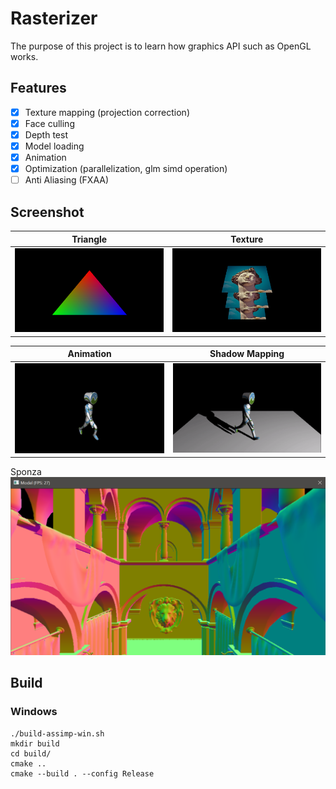 # Rasterizer

The purpose of this project is to learn how graphics API such as OpenGL works.

## Features

- [x] Texture mapping (projection correction)
- [x] Face culling
- [x] Depth test
- [x] Model loading
- [x] Animation
- [x] Optimization (parallelization, glm simd operation)
- [ ] Anti Aliasing (FXAA)

## Screenshot

| Triangle                                                                                                    | Texture                                                                                                    |
| ----------------------------------------------------------------------------------------------------------- | ---------------------------------------------------------------------------------------------------------- |
| <img src="https://github.com/Guo-Haowei/Rasterizer/blob/master/screenshots/triangle.png" width="300"> | <img src="https://github.com/Guo-Haowei/Rasterizer/blob/master/screenshots/texture.png" width="300"> |

| Animation                                                                                                    | Shadow Mapping                                                                                            |
| ------------------------------------------------------------------------------------------------------------ | --------------------------------------------------------------------------------------------------------- |
| <img src="https://github.com/Guo-Haowei/Rasterizer/blob/master/screenshots/animation.gif" width="300"> | <img src="https://github.com/Guo-Haowei/Rasterizer/blob/master/screenshots/shadow.gif" width="300"> |

Sponza
<img src="https://github.com/Guo-Haowei/Rasterizer/blob/master/screenshots/sponza.png">

## Build

### Windows
```
./build-assimp-win.sh
mkdir build
cd build/
cmake ..
cmake --build . --config Release
```
